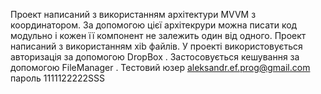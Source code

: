 Проект написаний з використанням архiтектури MVVM з координатором. За допомогою цієї архітекрури можна писати код модульно і кожен її компонент не залежить один від одного. Проект написаний з використанням xib файлів. У проекті використовується авторизація за допомогою DropBox . Застосовується кешування за допомогою FileManager . Тестовий юзер aleksandr.ef.prog@gmail.com пароль  1111122222SSS
